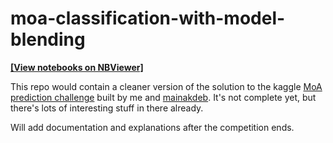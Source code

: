 # moa-classification-with-model-blending

[**[View notebooks on NBViewer]**](https://nbviewer.jupyter.org/github/Mayukhdeb/moa-classification-with-model-blending/tree/main/notebooks/)

This repo would contain a cleaner version of the solution to the kaggle [MoA prediction challenge](https://www.kaggle.com/c/lish-moa/) built by me and [mainakdeb](https://github.com/Mainakdeb). It's not complete yet, but there's lots of interesting stuff in there already. 

Will add documentation and explanations after the competition ends.
